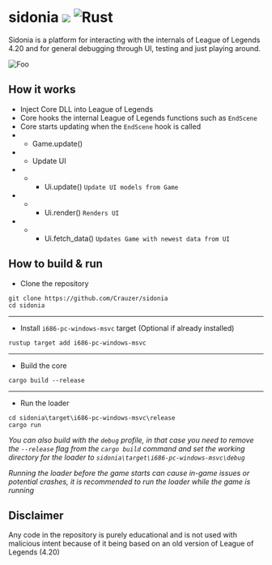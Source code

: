# sidonia ![](https://tokei.rs/b1/github/sidonia-420/sidonia) ![Rust](https://github.com/sidonia-420/sidonia/workflows/Rust/badge.svg)
Sidonia is a platform for interacting with the internals of League of Legends 4.20 and for general debugging through UI, testing and just playing around.

<a>![Foo](https://i.imgur.com/xuhnWFj.png)</a>

## How it works
* Inject Core DLL into League of Legends
* Core hooks the internal League of Legends functions such as `EndScene`
* Core starts updating when the `EndScene` hook is called
* * Game.update()
* * Update UI
* * * Ui.update() `Update UI models from Game`
* * * Ui.render() `Renders UI`
* * * Ui.fetch_data() `Updates Game with newest data from UI`

## How to build & run
* Clone the repository 
```
git clone https://github.com/Crauzer/sidonia
cd sidonia
```
---
* Install `i686-pc-windows-msvc` target (Optional if already installed)
```
rustup target add i686-pc-windows-msvc
```

---
* Build the core
```
cargo build --release
```
---

* Run the loader
```
cd sidonia\target\i686-pc-windows-msvc\release
cargo run
```

*You can also build with the `debug` profile, in that case you need to remove the `--release` flag from the `cargo build` command and set the working directory for the loader to `sidonia\target\i686-pc-windows-msvc\debug`*

*Running the loader before the game starts can cause in-game issues or potential crashes, it is recommended to run the loader while the game is running*

## Disclaimer
Any code in the repository is purely educational and is not used with malicious intent because of it being based on an old version of League of Legends (4.20)
